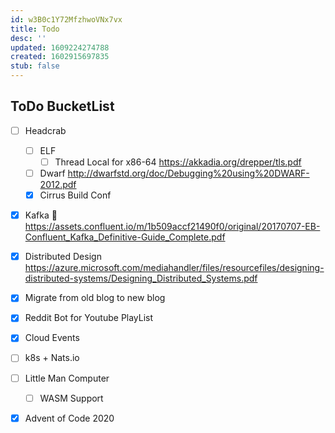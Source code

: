 ```yaml
---
id: w3B0c1Y72MfzhwoVNx7vx
title: Todo
desc: ''
updated: 1609224274788
created: 1602915697835
stub: false
---
```

## ToDo BucketList

- [ ] Headcrab
  - [ ] ELF
    - [ ] Thread Local for x86-64
      <https://akkadia.org/drepper/tls.pdf>
  - [ ] Dwarf
    <http://dwarfstd.org/doc/Debugging%20using%20DWARF-2012.pdf>
  - [x] Cirrus Build Conf
- [x] Kafka 📖
  <https://assets.confluent.io/m/1b509accf21490f0/original/20170707-EB-Confluent_Kafka_Definitive-Guide_Complete.pdf>
- [x] Distributed Design
  <https://azure.microsoft.com/mediahandler/files/resourcefiles/designing-distributed-systems/Designing_Distributed_Systems.pdf>
- [x] Migrate from old blog to new blog
- [x] Reddit Bot for Youtube PlayList
- [x] Cloud Events
- [ ] k8s + Nats.io
- [ ] Little Man Computer
  - [ ] WASM Support
- [x] Advent of Code 2020

